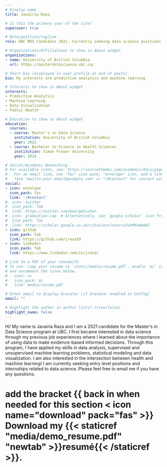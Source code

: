 ```yaml
---
# Display name
title: Javairia Raza

# Is this the primary user of the site?
superuser: true

# Role/position/tagline
role: UBC MDS Candidate 2021. Currently seeking data science positions.  

# Organizations/Affiliations to show in About widget
organizations:
- name: University of British Columbia
  url: https://masterdatascience.ubc.ca/

# Short bio (displayed in user profile at end of posts)
bio: My interests are predictive analytics and machine learning

# Interests to show in About widget
interests:
- Predictive Analytics
- Machine Learning
- Data Visualization
- Public Health 

# Education to show in About widget
education:
  courses:
  - course: Master's in Data Science 
    institution: University of British Columbia
    year: 2021
  - course: Bachelor in Science in Health Sciences
    institution: Simon Fraser University 
    year: 2014

# Social/Academic Networking
# For available icons, see: https://sourcethemes.com/academic/docs/page-builder/#icons
#   For an email link, use "fas" icon pack, "envelope" icon, and a link in the
#   form "mailto:your-email@example.com" or "/#contact" for contact widget.
social:
- icon: envelope
  icon_pack: fas
  link: '/#contact'
#- icon: twitter
#  icon_pack: fab
#  link: https://twitter.com/GeorgeCushen
#- icon: graduation-cap  # Alternatively, use `google-scholar` icon from `ai` icon pack
#  icon_pack: fas
#  link: https://scholar.google.co.uk/citations?user=sIwtMXoAAAAJ
- icon: github
  icon_pack: fab
  link: https://github.com/jraza19
- icon: linkedin
  icon_pack: fab
  link: https://www.linkedin.com/in/jraza/

# Link to a PDF of your resume/CV.
# To use: copy your resume to `static/media/resume.pdf`, enable `ai` icons in `params.toml`, 
# and uncomment the lines below.
# - icon: cv
#   icon_pack: ai
#   link: media/resume.pdf

# Enter email to display Gravatar (if Gravatar enabled in Config)
email: ""

# Highlight the author in author lists? (true/false)
highlight_name: false
---
```


Hi! My name is Javairia Raza and I am a 2021 candidate for the Master's in Data Science program at UBC.  I first became interested in data science through my previous job experiences where I learned about the importance of using data to make evidence-based informed decisions. Through this program, I have applied my skills in data analysis, supervised and unsupervised machine learning problems, statistical modeling and data visualization. I am also interested in the intersection between health and machine learning! I am currently seeking entry level positions and internships related to data science. Please feel free to email me if you have any questions. 
# add the bracket {{ back in when needed for this section < icon name="download" pack="fas" >}} Download my {{< staticref "media/demo_resume.pdf" "newtab" >}}resumé{{< /staticref >}}.
